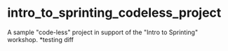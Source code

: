 # intro_to_sprinting_codeless_project
A sample "code-less" project in support of the "Intro to Sprinting" workshop.
*testing diff
